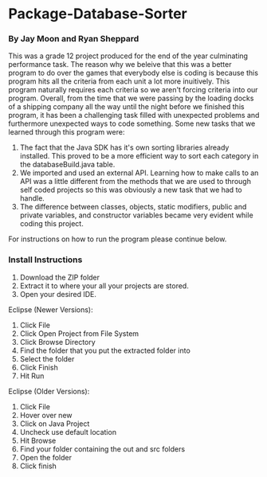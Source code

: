 # Package-Database-Sorter
### By Jay Moon and Ryan Sheppard
This was a grade 12 project produced for the end of the year culminating performance task. The reason why we beleive that this was a better program to do over the games that everybody else is coding is because this program hits all the criteria from each unit a lot more inuitively. This program naturally requires each criteria so we aren't forcing criteria into our program. Overall, from the time that we were passing by the loading docks of a shipping company all the way until the night before we finished this program, it has been a challenging task filled with unexpected problems and furthermore unexpected ways to code something. Some new tasks that we learned through this program were:

1. The fact that the Java SDK has it's own sorting libraries already installed. This proved to be a more efficient way to sort each category in the databaseBuild.java table.
2. We imported and used an external API. Learning how to make calls to an API was a little different from the methods that we are used to through self coded projects so this was obviously a new task that we had to handle. 
3. The difference between classes, objects, static modifiers, public and private variables, and constructor variables became very evident while coding this project.

For instructions on how to run the program please continue below.

### Install Instructions

1. Download the ZIP folder
2. Extract it to where your all your projects are stored. 
3. Open your desired IDE.

Eclipse (Newer Versions): 

1. Click File
2. Click Open Project from File System   
3. Click Browse Directory
4. Find the folder that you put the extracted folder into
5. Select the folder
6. Click Finish
7. Hit Run

Eclipse (Older Versions):

1. Click File
2. Hover over new
3. Click on Java Project
4. Uncheck use default location
5. Hit Browse
6. Find your folder containing the out and src folders
7. Open the folder
8. Click finish
